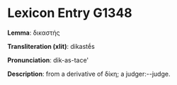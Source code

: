 # Lexicon Entry G1348

**Lemma**: δικαστής

**Transliteration (xlit)**: dikastḗs

**Pronunciation**: dik-as-tace'

**Description**:
from a derivative of δίκη; a judger:--judge.
